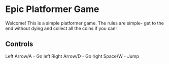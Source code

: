 # Epic Platformer Game
Welcome! This is a simple platformer game. The rules are simple- get to the end without dying and collect all the coins if you can!

## Controls
Left Arrow/A - Go left
Right Arrow/D - Go right
Space/W - Jump
